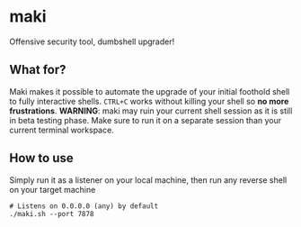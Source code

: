 # maki
Offensive security tool, dumbshell upgrader!

## What for?
Maki makes it possible to automate the upgrade of your initial foothold shell to fully interactive shells.
`CTRL+C` works without killing your shell so **no more frustrations**.
**WARNING**: maki may ruin your current shell session as it is still in beta testing phase. Make sure to run it on a separate session than your current terminal workspace.

## How to use
Simply run it as a listener on your local machine, then run any reverse shell on your target machine
```
# Listens on 0.0.0.0 (any) by default
./maki.sh --port 7878
```

